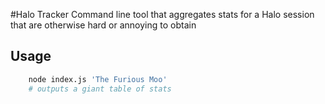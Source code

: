 #Halo Tracker
Command line tool that aggregates stats for a Halo session that are otherwise hard or annoying to obtain

## Usage

```bash
	node index.js 'The Furious Moo'
	# outputs a giant table of stats
```
